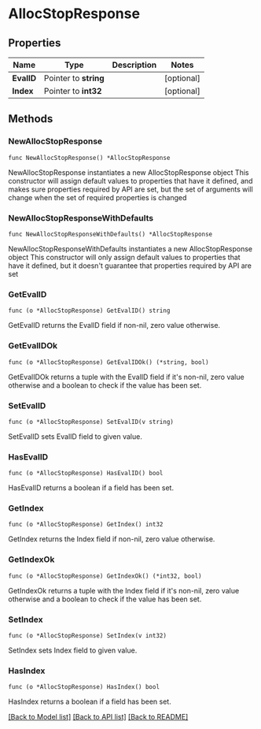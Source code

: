 # AllocStopResponse

## Properties

Name | Type | Description | Notes
------------ | ------------- | ------------- | -------------
**EvalID** | Pointer to **string** |  | [optional] 
**Index** | Pointer to **int32** |  | [optional] 

## Methods

### NewAllocStopResponse

`func NewAllocStopResponse() *AllocStopResponse`

NewAllocStopResponse instantiates a new AllocStopResponse object
This constructor will assign default values to properties that have it defined,
and makes sure properties required by API are set, but the set of arguments
will change when the set of required properties is changed

### NewAllocStopResponseWithDefaults

`func NewAllocStopResponseWithDefaults() *AllocStopResponse`

NewAllocStopResponseWithDefaults instantiates a new AllocStopResponse object
This constructor will only assign default values to properties that have it defined,
but it doesn't guarantee that properties required by API are set

### GetEvalID

`func (o *AllocStopResponse) GetEvalID() string`

GetEvalID returns the EvalID field if non-nil, zero value otherwise.

### GetEvalIDOk

`func (o *AllocStopResponse) GetEvalIDOk() (*string, bool)`

GetEvalIDOk returns a tuple with the EvalID field if it's non-nil, zero value otherwise
and a boolean to check if the value has been set.

### SetEvalID

`func (o *AllocStopResponse) SetEvalID(v string)`

SetEvalID sets EvalID field to given value.

### HasEvalID

`func (o *AllocStopResponse) HasEvalID() bool`

HasEvalID returns a boolean if a field has been set.

### GetIndex

`func (o *AllocStopResponse) GetIndex() int32`

GetIndex returns the Index field if non-nil, zero value otherwise.

### GetIndexOk

`func (o *AllocStopResponse) GetIndexOk() (*int32, bool)`

GetIndexOk returns a tuple with the Index field if it's non-nil, zero value otherwise
and a boolean to check if the value has been set.

### SetIndex

`func (o *AllocStopResponse) SetIndex(v int32)`

SetIndex sets Index field to given value.

### HasIndex

`func (o *AllocStopResponse) HasIndex() bool`

HasIndex returns a boolean if a field has been set.


[[Back to Model list]](../README.md#documentation-for-models) [[Back to API list]](../README.md#documentation-for-api-endpoints) [[Back to README]](../README.md)


